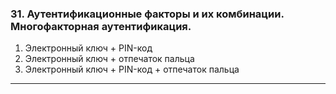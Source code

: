 ### 31. Аутентификационные факторы и их комбинации. Многофакторная аутентификация.

1. Электронный ключ + PIN-код
2. Электронный ключ + отпечаток пальца
3. Электронный ключ + PIN-код + отпечаток пальца
   
___
